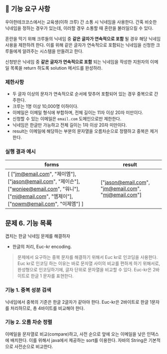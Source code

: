 ## 🚀 기능 요구 사항

우아한테크코스에서는 교육생(이하 크루) 간 소통 시 닉네임을 사용한다. 간혹 비슷한 닉네임을 정하는 경우가 있는데, 이러할 경우 소통할 때 혼란을 불러일으킬 수 있다.

혼란을 막기 위해 크루들의 닉네임 중 **같은 글자가 연속적으로 포함** 될 경우 해당 닉네임 사용을 제한하려 한다. 이를 위해 같은 글자가 연속적으로 포함되는 닉네임을 신청한 크루들에게 알려주는 시스템을 만들려고 한다.


신청받은 닉네임 중 **같은 글자가 연속적으로 포함** 되는 닉네임을 작성한 지원자의 이메일 목록을 return 하도록 solution 메서드를 완성하라.

### 제한사항

- 두 글자 이상의 문자가 연속적으로 순서에 맞추어 포함되어 있는 경우 중복으로 간주한다.
- 크루는 1명 이상 10,000명 이하이다.
- 이메일은 이메일 형식에 부합하며, 전체 길이는 11자 이상 20자 미만이다.
- 신청할 수 있는 이메일은 `email.com` 도메인으로만 제한한다.
- 닉네임은 한글만 가능하고 전체 길이는 1자 이상 20자 미만이다.
- result는 이메일에 해당하는 부분의 문자열을 오름차순으로 정렬하고 중복은 제거한다.

### 실행 결과 예시

| forms | result |
| --- | --- |
| [ ["jm@email.com", "제이엠"], ["jason@email.com", "제이슨"], ["woniee@email.com", "워니"], ["mj@email.com", "엠제이"], ["nowm@email.com", "이제엠"] ] | ["jason@email.com", "jm@email.com", "mj@email.com"] |

## 문제 6. 기능 목록
겹치는 한글 닉네임 문제를 해결하자
- 한글의 처리, Euc-kr encoding.
>   문제에서 요구하는 중복 문자를 해결하기 위해서 Euc kr로 인코딩을 사용한다.
  Euc kr로 인코딩 하는 이유는 바로 문자열 사이의 비교를 편하게 하기 위해서로, 완성형으로 인코딩하기에, 글자 단위로 문자열을 비교할 수 있다. Euc-kr은 2바이트로 한글 1 문자를 표현한다.

### 기능 1. 중복 성분 검색
닉네임에서 중복의 기준은 한글 2글자가 같아야 한다.   Euc-kr은 2바이트로 한글 1문자를 처리하므로, 총 4바이트를 비교해야 한다.

### 기능 2. 오름 차순 정렬
이메일을 문자열로 비교(compare)하고, 사전 순으로 앞에 오는 이메일을 낮은 인덱스에 배치한다. 이를 위해서 java에서 제공하는 sort를 이용한다. 자바의 String은 기본적으로 사전순으로 비교한다. 

